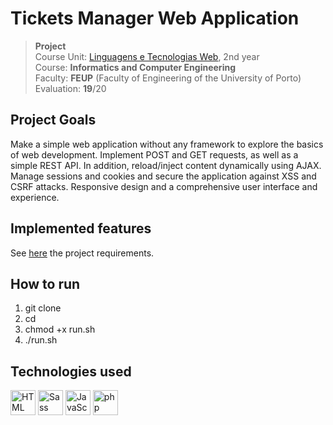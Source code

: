 # Tickets Manager Web Application

>**Project**
><br />
>Course Unit: [Linguagens e Tecnologias Web](https://sigarra.up.pt/feup/en/UCURR_GERAL.FICHA_UC_VIEW?pv_ocorrencia_id=501681 "Web Languages and Technologies"), 2nd year 
><br />
>Course: **Informatics and Computer Engineering** 
><br />
> Faculty: **FEUP** (Faculty of Engineering of the University of Porto)
><br/>
> Evaluation: **19**/20

## Project Goals

Make a simple web application without any framework to explore the basics of web development.
Implement POST and GET requests, as well as a simple REST API. In addition, reload/inject content dynamically using AJAX.
Manage sessions and cookies and secure the application against XSS and CSRF attacks.
Responsive design and a comprehensive user interface and experience.

## Implemented features

See [here](Project-Requirements.md) the project requirements.

## How to run

1. git clone <url>
2. cd <folder>
4. chmod +x run.sh
5. ./run.sh

## Technologies used

<div>
<img width="40" src="https://user-images.githubusercontent.com/25181517/192158954-f88b5814-d510-4564-b285-dff7d6400dad.png" alt="HTML" title="HTML"/>
<img width="40" src="https://user-images.githubusercontent.com/25181517/192158956-48192682-23d5-4bfc-9dfb-6511ade346bc.png" alt="Sass" title="Sass"/>
<img width="40" src="https://user-images.githubusercontent.com/25181517/117447155-6a868a00-af3d-11eb-9cfe-245df15c9f3f.png" alt="JavaScript" title="JavaScript"/>
<img width="40" src="https://user-images.githubusercontent.com/25181517/183570228-6a040b9f-3ddf-47a2-a201-743121dac664.png" alt="php" title="php"/>
</div>
